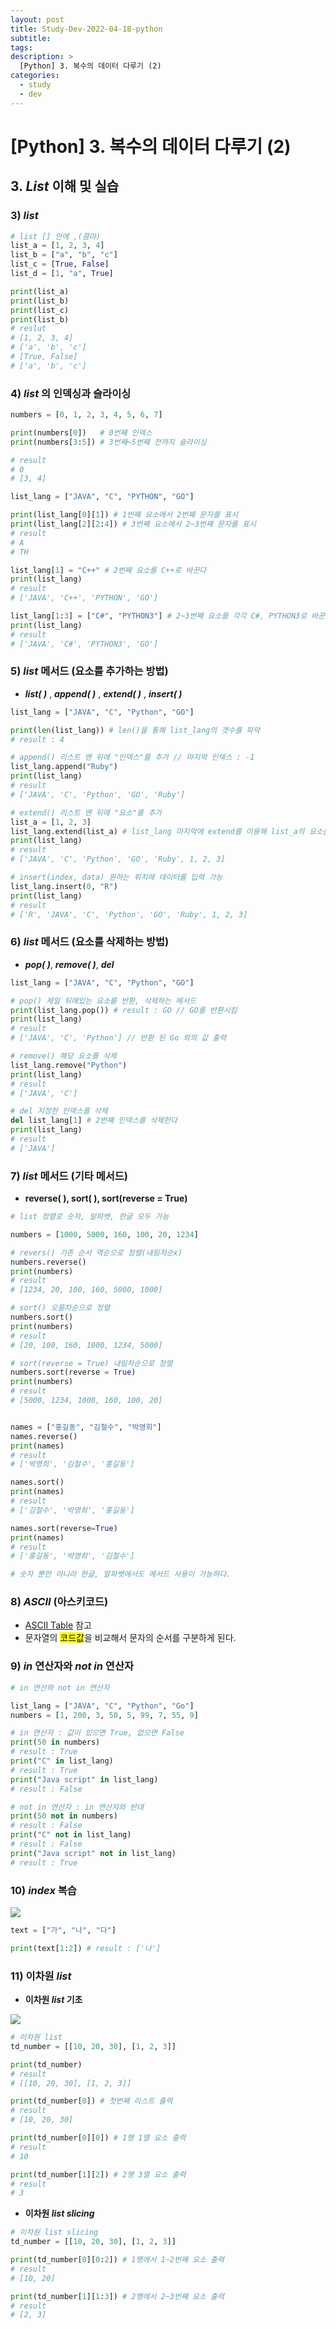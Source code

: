 ```yaml
---
layout: post
title: Study-Dev-2022-04-18-python
subtitle:
tags:
description: >
  [Python] 3. 복수의 데이터 다루기 (2)
categories:
  - study
  - dev
---
```


# [Python] 3. 복수의 데이터 다루기 (2)

## __3. _List_ 이해 및 실습__  

### __3) _list___

```py
# list [] 안에 ,(콤마)
list_a = [1, 2, 3, 4]
list_b = ["a", "b", "c"]
list_c = [True, False]
list_d = [1, "a", True]

print(list_a)
print(list_b)
print(list_c)
print(list_b)
# reslut
# [1, 2, 3, 4]   
# ['a', 'b', 'c']
# [True, False]
# ['a', 'b', 'c']
```

### __4) _list_ 의 인덱싱과 슬라이싱__

```py
numbers = [0, 1, 2, 3, 4, 5, 6, 7]

print(numbers[0])   # 0번째 인덱스
print(numbers[3:5]) # 3번째~5번째 전까지 슬라이싱

# result
# 0
# [3, 4]
```

```py
list_lang = ["JAVA", "C", "PYTHON", "GO"]

print(list_lang[0][1]) # 1번째 요소에서 2번째 문자를 표시
print(list_lang[2][2:4]) # 3번째 요소에서 2~3번째 문자를 표시
# result
# A
# TH

list_lang[1] = "C++" # 2번째 요소를 C++로 바꾼다
print(list_lang)
# result
# ['JAVA', 'C++', 'PYTHON', 'GO']

list_lang[1:3] = ["C#", "PYTHON3"] # 2~3번째 요소를 각각 C#, PYTHON3로 바꾼다
print(list_lang)
# result
# ['JAVA', 'C#', 'PYTHON3', 'GO']
```


### __5) _list_ 메서드 (요소를 추가하는 방법)__
- ___list( )___ , ___append( )___ , ___extend( )___ , ___insert( )___
```py
list_lang = ["JAVA", "C", "Python", "GO"]

print(len(list_lang)) # len()을 통해 list_lang의 갯수를 파악
# result : 4

# append() 리스트 맨 뒤에 "인덱스"를 추가 // 마지막 인덱스 : -1
list_lang.append("Ruby")
print(list_lang)
# result
# ['JAVA', 'C', 'Python', 'GO', 'Ruby']

# extend() 리스트 맨 뒤에 "요소"를 추가
list_a = [1, 2, 3]
list_lang.extend(list_a) # list_lang 마지막에 extend를 이용해 list_a의 요소를 추가
print(list_lang)
# result
# ['JAVA', 'C', 'Python', 'GO', 'Ruby', 1, 2, 3]

# insert(index, data) 원하는 위치에 데이터를 입력 가능
list_lang.insert(0, "R")
print(list_lang)
# result
# ['R', 'JAVA', 'C', 'Python', 'GO', 'Ruby', 1, 2, 3]
```

### __6) _list_ 메서드 (요소를 삭제하는 방법)__

- ___pop( )___, ___remove( )___, ___del___

```py
list_lang = ["JAVA", "C", "Python", "GO"]

# pop() 제일 뒤에있는 요소를 반환, 삭제하는 메서드
print(list_lang.pop()) # result : GO // GO를 반환시킴
print(list_lang)
# result
# ['JAVA', 'C', 'Python'] // 반환 된 Go 외의 값 출력

# remove() 해당 요소를 삭제
list_lang.remove("Python")
print(list_lang)
# result
# ['JAVA', 'C']

# del 지정한 인덱스를 삭제
del list_lang[1] # 2번째 인덱스를 삭제한다
print(list_lang)
# result
# ['JAVA']
```

### __7) _list_ 메서드 (기타 메서드)__

- __reverse( ), sort( ), sort(reverse = True)__ 

```py
# list 정렬로 숫자, 알파벳, 한글 모두 가능

numbers = [1000, 5000, 160, 100, 20, 1234]

# revers() 기존 순서 역순으로 정렬(내림차순x)
numbers.reverse()
print(numbers)
# result
# [1234, 20, 100, 160, 5000, 1000]

# sort() 오름차순으로 정렬
numbers.sort() 
print(numbers)
# result
# [20, 100, 160, 1000, 1234, 5000]

# sort(reverse = True) 내림차순으로 정렬
numbers.sort(reverse = True) 
print(numbers)
# result
# [5000, 1234, 1000, 160, 100, 20]


names = ["홍길동", "김철수", "박영희"]
names.reverse()
print(names)
# result
# ['박영희', '김철수', '홍길동']

names.sort()
print(names)
# result
# ['김철수', '박영희', '홍길동']

names.sort(reverse=True)
print(names)
# result
# ['홍길동', '박영희', '김철수']

# 숫자 뿐만 아니라 한글, 알파벳에서도 메서드 사용이 가능하다.
```

### __8) _ASCII_ (아스키코드)__

- [ASCII Table](https://www.asciitable.com/) 참고
- 문자열의 <mark>코드값</mark>을 비교해서 문자의 순서를 구분하게 된다.


### __9) _in_ 연산자와 _not in_ 연산자__

```py
# in 연산와 not in 연산자

list_lang = ["JAVA", "C", "Python", "Go"]
numbers = [1, 200, 3, 50, 5, 99, 7, 55, 9]

# in 연산자 : 값이 있으면 True, 없으면 False
print(50 in numbers) 
# result : True
print("C" in list_lang)
# result : True
print("Java script" in list_lang)
# result : False

# not in 연산자 : in 연산자와 반대
print(50 not in numbers) 
# result : False
print("C" not in list_lang)
# result : False
print("Java script" not in list_lang)
# result : True
```

### __10) _index_ 복습__

![](../../../assets/img/study/dev/Study-Dev-2022-04-18-python/1.png)



```py
text = ["가", "나", "다"]

print(text[1:2]) # result : ['나']
```

### __11) 이차원 _list___

- __이차원 _list_ 기초__

![](../../../assets/img/study/dev/Study-Dev-2022-04-18-python/2.png)

```py
# 이차원 list
td_number = [[10, 20, 30], [1, 2, 3]] 

print(td_number)
# result
# [[10, 20, 30], [1, 2, 3]]

print(td_number[0]) # 첫번째 리스트 출력
# result
# [10, 20, 30]

print(td_number[0][0]) # 1행 1열 요소 출력
# result
# 10

print(td_number[1][2]) # 2행 3열 요소 출력
# result
# 3
```

- __이차원 _list slicing___

```py
# 이차원 list slicing
td_number = [[10, 20, 30], [1, 2, 3]] 

print(td_number[0][0:2]) # 1행에서 1~2번째 요소 출력
# result
# [10, 20]

print(td_number[1][1:3]) # 2행에서 2~3번째 요소 출력
# result
# [2, 3]
```



